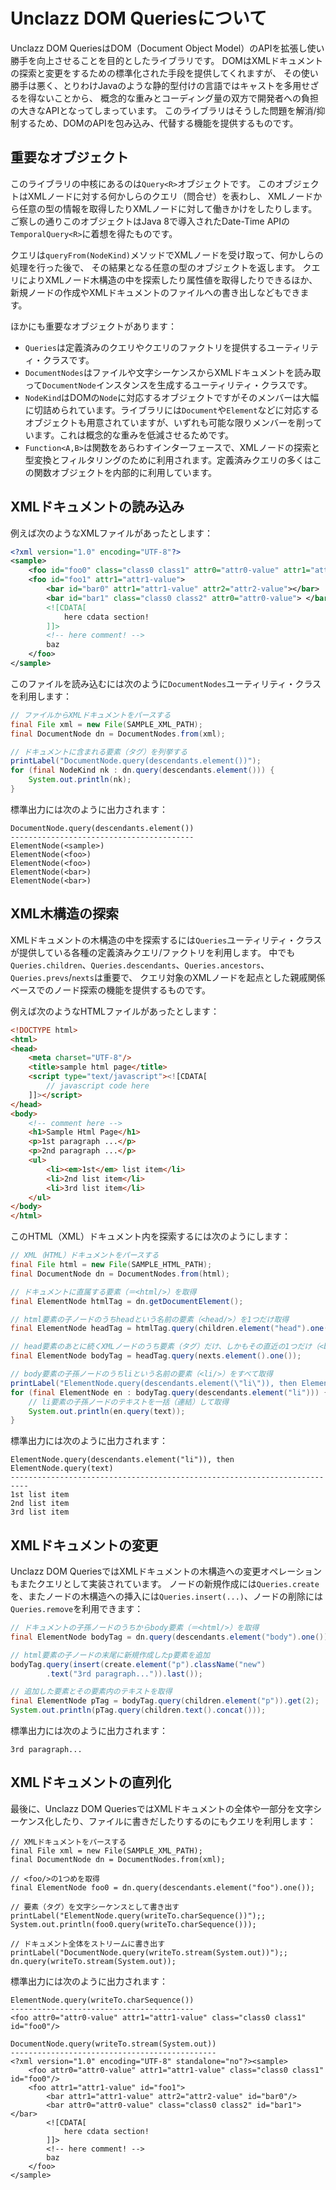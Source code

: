 # Unclazz DOM Queriesについて

Unclazz DOM QueriesはDOM（Document Object Model）のAPIを拡張し使い勝手を向上させることを目的としたライブラリです。
DOMはXMLドキュメントの探索と変更をするための標準化された手段を提供してくれますが、
その使い勝手は悪く、とりわけJavaのような静的型付けの言語ではキャストを多用せざるを得ないことから、
概念的な重みとコーディング量の双方で開発者への負担の大きなAPIとなってしまっています。
このライブラリはそうした問題を解消/抑制するため、DOMのAPIを包み込み、代替する機能を提供するものです。

## 重要なオブジェクト

このライブラリの中核にあるのは`Query<R>`オブジェクトです。
このオブジェクトはXMLノードに対する何かしらのクエリ（問合せ）を表わし、
XMLノードから任意の型の情報を取得したりXMLノードに対して働きかけをしたりします。
ご察しの通りこのオブジェクトはJava 8で導入されたDate-Time APIの`TemporalQuery<R>`に着想を得たものです。

クエリは`queryFrom(NodeKind)`メソッドでXMLノードを受け取って、何かしらの処理を行った後で、
その結果となる任意の型のオブジェクトを返します。
クエリによりXMLノード木構造の中を探索したり属性値を取得したりできるほか、
新規ノードの作成やXMLドキュメントのファイルへの書き出しなどもできます。

ほかにも重要なオブジェクトがあります：

* `Queries`は定義済みのクエリやクエリのファクトリを提供するユーティリティ・クラスです。
* `DocumentNodes`はファイルや文字シーケンスからXMLドキュメントを読み取って`DocumentNode`インスタンスを生成するユーティリティ・クラスです。
* `NodeKind`はDOMの`Node`に対応するオブジェクトですがそのメンバーは大幅に切詰められています。ライブラリには`Document`や`Element`などに対応するオブジェクトも用意されていますが、いずれも可能な限りメンバーを削っています。これは概念的な重みを低減させるためです。
* `Function<A,B>`は関数をあらわすインターフェースで、XMLノードの探索と型変換とフィルタリングのために利用されます。定義済みクエリの多くはこの関数オブジェクトを内部的に利用しています。

## XMLドキュメントの読み込み

例えば次のようなXMLファイルがあったとします：

```xml
<?xml version="1.0" encoding="UTF-8"?>
<sample>
	<foo id="foo0" class="class0 class1" attr0="attr0-value" attr1="attr1-value"/>
	<foo id="foo1" attr1="attr1-value">
		<bar id="bar0" attr1="attr1-value" attr2="attr2-value"></bar>
		<bar id="bar1" class="class0 class2" attr0="attr0-value"> </bar>
		<![CDATA[
			here cdata section!
		]]>
		<!-- here comment! -->
		baz
	</foo>
</sample>

```

このファイルを読み込むには次のように`DocumentNodes`ユーティリティ・クラスを利用します：

```java
// ファイルからXMLドキュメントをパースする
final File xml = new File(SAMPLE_XML_PATH);
final DocumentNode dn = DocumentNodes.from(xml);

// ドキュメントに含まれる要素（タグ）を列挙する
printLabel("DocumentNode.query(descendants.element())");
for (final NodeKind nk : dn.query(descendants.element())) {
	System.out.println(nk);
}
```

標準出力には次のように出力されます：

```
DocumentNode.query(descendants.element())
-----------------------------------------
ElementNode(<sample>)
ElementNode(<foo>)
ElementNode(<foo>)
ElementNode(<bar>)
ElementNode(<bar>)
```

## XML木構造の探索

XMLドキュメントの木構造の中を探索するには`Queries`ユーティリティ・クラスが提供している各種の定義済みクエリ/ファクトリを利用します。
中でも`Queries.children`、`Queries.descendants`、`Queries.ancestors`、`Queries.prevs`/`nexts`は重要で、
クエリ対象のXMLノードを起点とした親戚関係ベースでのノード探索の機能を提供するものです。

例えば次のようなHTMLファイルがあったとします：

```html
<!DOCTYPE html>
<html>
<head>
	<meta charset="UTF-8"/>
	<title>sample html page</title>
	<script type="text/javascript"><![CDATA[
		// javascript code here
	]]></script>
</head>
<body>
	<!-- comment here -->
	<h1>Sample Html Page</h1>
	<p>1st paragraph ...</p>
	<p>2nd paragraph ...</p>
	<ul>
		<li><em>1st</em> list item</li>
		<li>2nd list item</li>
		<li>3rd list item</li>
	</ul>
</body>
</html>
```

このHTML（XML）ドキュメント内を探索するには次のようにします：

```java
// XML（HTML）ドキュメントをパースする
final File html = new File(SAMPLE_HTML_PATH);
final DocumentNode dn = DocumentNodes.from(html);

// ドキュメントに直属する要素（＝<html/>）を取得
final ElementNode htmlTag = dn.getDocumentElement();

// html要素の子ノードのうちheadという名前の要素（<head/>）を1つだけ取得
final ElementNode headTag = htmlTag.query(children.element("head").one());

// head要素のあとに続くXMLノードのうち要素（タグ）だけ、しかもその直近の1つだけ（<body/>）を取得
final ElementNode bodyTag = headTag.query(nexts.element().one());

// body要素の子孫ノードのうちliという名前の要素（<li/>）をすべて取得
printLabel("ElementNode.query(descendants.element(\"li\")), then ElementNode.query(text)");
for (final ElementNode en : bodyTag.query(descendants.element("li"))) {
	// li要素の子孫ノードのテキストを一括（連結）して取得
	System.out.println(en.query(text));
}
```

標準出力には次のように出力されます：

```
ElementNode.query(descendants.element("li")), then ElementNode.query(text)
--------------------------------------------------------------------------
1st list item
2nd list item
3rd list item
```

## XMLドキュメントの変更

Unclazz DOM QueriesではXMLドキュメントの木構造への変更オペレーションもまたクエリとして実装されています。
ノードの新規作成には`Queries.create`を、またノードの木構造への挿入には`Queries.insert(...)`、ノードの削除には`Queries.remove`を利用できます：

```java
// ドキュメントの子孫ノードのうちからbody要素（＝<html/>）を取得
final ElementNode bodyTag = dn.query(descendants.element("body").one());

// html要素の子ノードの末尾に新規作成したp要素を追加
bodyTag.query(insert(create.element("p").className("new")
		.text("3rd paragraph...")).last());

// 追加した要素とその要素内のテキストを取得
final ElementNode pTag = bodyTag.query(children.element("p")).get(2);
System.out.println(pTag.query(children.text().concat()));
```

標準出力には次のように出力されます：

```
3rd paragraph...
```

## XMLドキュメントの直列化

最後に、Unclazz DOM QueriesではXMLドキュメントの全体や一部分を文字シーケンス化したり、ファイルに書きだしたりするのにもクエリを利用します：

```
// XMLドキュメントをパースする
final File xml = new File(SAMPLE_XML_PATH);
final DocumentNode dn = DocumentNodes.from(xml);

// <foo/>の1つめを取得
final ElementNode foo0 = dn.query(descendants.element("foo").one());

// 要素（タグ）を文字シーケンスとして書き出す
printLabel("ElementNode.query(writeTo.charSequence())");;
System.out.println(foo0.query(writeTo.charSequence()));

// ドキュメント全体をストリームに書き出す
printLabel("DocumentNode.query(writeTo.stream(System.out))");;
dn.query(writeTo.stream(System.out));
```

標準出力には次のように出力されます：

```
ElementNode.query(writeTo.charSequence())
-----------------------------------------
<foo attr0="attr0-value" attr1="attr1-value" class="class0 class1" id="foo0"/>

DocumentNode.query(writeTo.stream(System.out))
----------------------------------------------
<?xml version="1.0" encoding="UTF-8" standalone="no"?><sample>
	<foo attr0="attr0-value" attr1="attr1-value" class="class0 class1" id="foo0"/>
	<foo attr1="attr1-value" id="foo1">
		<bar attr1="attr1-value" attr2="attr2-value" id="bar0"/>
		<bar attr0="attr0-value" class="class0 class2" id="bar1"> </bar>
		<![CDATA[
			here cdata section!
		]]>
		<!-- here comment! -->
		baz
	</foo>
</sample>
```





